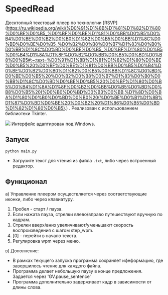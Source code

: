 # SpeedRead

Десктопный текстовый плеер по
технологии [RSVP](https://ru.wikipedia.org/wiki/%D0%91%D1%8B%D1%81%D1%82%D1%80%D0%BE%D0%B5_%D0%BF%D0%BE%D1%81%D0%BB%D0%B5%D0%B4%D0%BE%D0%B2%D0%B0%D1%82%D0%B5%D0%BB%D1%8C%D0%BD%D0%BE%D0%B5_%D0%B2%D0%B8%D0%B7%D1%83%D0%B0%D0%BB%D1%8C%D0%BD%D0%BE%D0%B5_%D0%BF%D1%80%D0%B5%D0%B4%D1%8A%D1%8F%D0%B2%D0%BB%D0%B5%D0%BD%D0%B8%D0%B5#:~:text=%D0%91%D1%8B%D1%81%D1%82%D1%80%D0%BE%D0%B5%20%D0%BF%D0%BE%D1%81%D0%BB%D0%B5%D0%B4%D0%BE%D0%B2%D0%B0%D1%82%D0%B5%D0%BB%D1%8C%D0%BD%D0%BE%D0%B5%20%D0%B2%D0%B8%D0%B7%D1%83%D0%B0%D0%BB%D1%8C%D0%BD%D0%BE%D0%B5%20%D0%BF%D1%80%D0%B5%D0%B4%D1%8A%D1%8F%D0%B2%D0%BB%D0%B5%D0%BD%D0%B8%D0%B5%20(%D0%B0%D0%BD%D0%B3%D0%BB,%D1%8D%D0%BA%D1%80%D0%B0%D0%BD%D0%B0%20(%D0%BE%D0%B1%D1%8B%D1%87%D0%BD%D0%BE%20%D0%B2%20%D1%86%D0%B5%D0%BD%D1%82%D1%80%D0%B5).)
. Реализован с использованием библиотеки Tkinter.

<img src="https://disk.yandex.ru/i/UbC_nvMykFwfrw">
Интерфейс адаптирован под Windows.

## Запуск

```
python main.py
```

* Загрузите текст для чтения из файла ```.txt```, либо через встроенный редактор.

## Функционал

а) Управление плеером осуществляется через соответствующие иконки, либо через клавиатуру.

1. Пробел - старт / пауза.
2. Если нажата пауза, стрелки влево/вправо путешествуют вручную по кадрам.
3. Стрелки вверх/вниз увеличивают/уменьшают скорость воспроизведения с шагом step_wpm.
4. [0] - перейти в начало текста.
5. Регулировка wpm через меню.

в) Дополнение:

* В рамках текущего запуска программа сохраняет ифнформацию, где завершилось чтение для каждого файла.
* Программа делает небольшую паузу в конце предложения. Задается через 'GV.pause_sentence'
* Программа дополнительно задерживает кадр в зависимости от длины слова.
